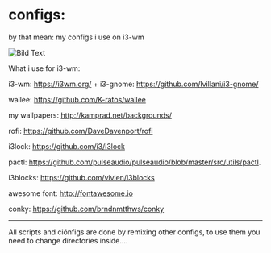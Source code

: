 # configs: 
by that mean: my configs i use on i3-wm

![Bild Text](http://kamprad.net/wp-content/uploads/2016/02/Bildschirmfoto-vom-2017-08-25-03-41-04.png)

What i use for i3-wm:

i3-wm: https://i3wm.org/ + i3-gnome: https://github.com/lvillani/i3-gnome/

wallee: https://github.com/K-ratos/wallee

my wallpapers: http://kamprad.net/backgrounds/

rofi: https://github.com/DaveDavenport/rofi

i3lock: https://github.com/i3/i3lock

pactl: 
https://github.com/pulseaudio/pulseaudio/blob/master/src/utils/pactl.

i3blocks: https://github.com/vivien/i3blocks

awesome font: http://fontawesome.io

conky: https://github.com/brndnmtthws/conky


---
All scripts and ciónfigs are done by remixing other configs, to use them you need to change directories inside....
